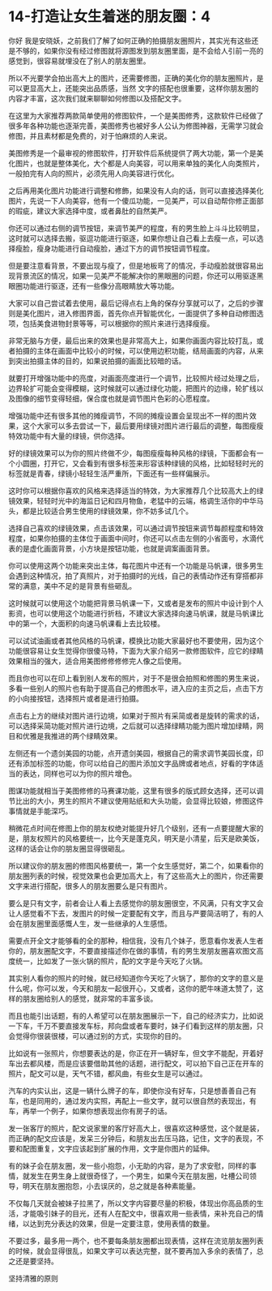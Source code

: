 # 14-打造让女生着迷的朋友圈：4

你好 我是安晓妖，之前我们了解了如何正确的拍摄朋友圈照片，其实光有这些还是不够的，如果你没有经过修图就将源图发到朋友圈里面，是不会给人引前一亮的感觉到，很容易就埋没在了别人的朋友圈里。

所以不光要学会拍出高大上的图片，还需要修图，正确的美化你的朋友圈照片，是可以更显高大上，还能突出品质感，当然 文字的搭配也很重要，这样你朋友圈的内容才丰富，这次我们就来聊聊如何修图以及搭配文字。

在这里为大家推荐两款简单使用的修图软件，一个是美图修秀，这款软件已经做了很多年各种功能也逐渐完善，美图修秀也被好多人公认为修图神器，无需学习就会修图，并且素材都是免费的，对于怕麻烦的人来说。

美图修秀是一个最审视的修图软件，打开软件后系统提供了两大功能，第一个是美化图片，也就是整体美化，大个都是人向美容，可以用来单独的美化人向类照片，一般拍完有人向的照片，必须先用人向美容进行优化。

之后再用美化图片功能进行调整和修飾，如果没有人向的话，则可以直接选择美化图片，先说一下人向美容，他有一个傻瓜功能，一见美严，可以自动帮你修正面部的瑕疵，建议大家选择中度，或者鼻肚的自然美严。

你还可以通过右侧的调节按钮，来调节美严的程度，有的男生脸上斗斗比较明显，这时就可以选择去搬，驱逗功能进行驱逐，如果你想让自己看上去瘦一点，可以选择瘦脸，瘦身功能进行自动瘦脸，通过下方的调节按钮调节程度。

但是要注意看背景，不要出现与瘦了，但是地板弯了的情况，手动瘦脸就很容易出现背景流区的情况，如果一见美严不能解决你的黑眼圈的问题，你还可以用驱逐黑眼圈功能进行驱逐，还有一些像分高眼睛放大等功能。

大家可以自己尝试着去使用，最后记得点右上角的保存分享就可以了，之后的步骤则是美化图片，进入修图界面，首先你点开智能优化，一面提供了多种自动修图选项，包括美食进物封景等等，可以根据你的照片来进行选择瘦瘦。

非常无脑与方便，最后出来的效果也是非常高大上，如果你画面内容比较打乱，或者拍摄的主体在画面中比较小的时候，可以使用边积功能，结局画面的内容，从来到突出拍摄主体的目的，如果说拍摄的画面比较暗的话。

就要打开增强功能中的亮度，对画面亮度进行一个调节，比较照片经过处理之后，边界轮扩可能会变得模糊，这时候就可以通过绿化功能，把图片的边缘，轮扩线以及图像的细节变得轻细，保合度也就是调节图片色彩的心愿程度。

增强功能中还有很多其他的摊瘦调节，不同的摊瘦设置会呈现出不一样的图片效果，这个大家可以多去尝试一下，最后要用绿镜对图片进行最后的调整，每图瘦瘦特效功能中有大量的绿镜，供你选择。

好的绿镜效果可以为你的照片终做不少，每图瘦瘦每种风格的绿镜，下面都会有一个小圆圈，打开它，又会看到有很多标签来形容该种绿镜的风格，比如轻轻时光的标签就是青春，绿镜小轻轻生活严重所，下面还有一些样偏展示。

这时你可以根据你喜欢的风格来选择适当的特效，为大家推荐几个比较高大上的绿镜效果，轻轻时光中的海监日记和四月物鱼，老猛中的云端，格调生活你的中华马头，都是比较适合男生使用的绿镜效果，你不妨多试几个。

选择自己喜欢的绿镜效果，点击该效果，可以通过调节按钮来调节每颜程度和特效程度，如果你拍摄的主体位于画面中间时，你还可以点击左侧的小省面号，水滴代表的是虚化画面背景，小方块是按钮功能，也就是调案画面背景。

你可以使用这两个功能来突出主体，每花图片中还有一个功能是马帆课，很多男生会遇到这种情况，拍了真照片，对于拍摄时的光线，自己的表情动作还有穿搭都非常的满意，美中不足的是背景有些砸乱。

这时候就可以使用这个功能把背景马帆课一下，又或者是发布的照片中设计到个人影资，也可以使用这个功能进行折档，不建议大家选择向速马帆课，就是马帆课比中的第一个，大面积的向速马帆课看上去比较楼。

可以试试油画或者其他风格的马帆课，模换比功能大家最好也不要使用，因为这个功能很容易让女生觉得你很傻马特，下面为大家介绍另一款修图软件，应它的绿睛效果相当的强大，适合用美图修修修修完人像之后使用。

而且你也可以在印上看到别人发布的照片，对于不是很会拍照和修图的男生来说，多看一些别人的照片也有助于提高自己的修图水平，进入应的主页之后，点击下方的小向接按钮，选择照片或者是进行拍摄。

点击右上方的继续对图片进行边境，如果对于照片有采简或者是旋转的需求的话，可以选择采简功能对照片进行边境，之后就可以选择绿睛功能为图片增加绿睛，网目和优雅是我推进的两个绿睛效果。

左侧还有一个遗剑美园的功能，点开遗剑美园，根据自己的需求调节美园长度，印还有添加标签的功能，你可以给自己的图片添加文字品牌或者地点，好看的字体适当的表达，同样也可以为你的照片增色。

图谋功能就相当于美图修修的马赛课功能，这里有很多的版式顾女选择，还可以调节比出的大小，男生的照片不建议使用贴纸和大头功能，会显得比较娘，修图这件事情就是手能深巧。

稍微花点时间在修图上你的朋友权绝对能提升好几个级别，还有一点要提醒大家的是，朋友权照片的风格要统一，比今天是蓬克风，明天是小清星，后天是欧美饭，这样的话会让你的朋友圈显得很砸乱。

所以建议你的朋友圈的修图风格要统一，第一个女生感觉好，第二个，如果看你的朋友圈列表的时候，视觉效果也会更加高大上，有了这些高大上的图片，你还需要文字来进行搭配，很多人的朋友圈要么是只有图片。

要么是只有文字，前者会让人看上去感觉你的朋友圈很空，不风满，只有文字又会让人感觉看不下去，发图片的时候一定要配有文字，而且与严要简洁明了，有的人会在朋友圈里面感慨人生，发一些继承的人生感悟。

需要点开全文才能够看的全的那种，相信我，没有几个妹子，愿意看你发表人生者你的，朋友圈配文字，不要直接描述你在做的事情，有的男生发朋友圈喜欢图文高度统一，比如发了一张火锅的照片，配的文字是今天吃了火锅。

其实别人看你的照片的时候，就已经知道你今天吃了火锅了，那你的文字的意义是什么呢，你可以发，今天和朋友一起很开心，又或者，这你的肥牛味道太赞了，这样的朋友圈给别人的感觉，就非常的丰富多谈。

而且也能引出话题，有的人希望可以在朋友圈展示一下，自己的经济实力，比如说一下车，千万不要直接发车标，邦向盘或者车要时，妹子们看到这样的朋友圈，只会觉得你很装很楼，可以通过别的方式，实现你的目的。

比如说有一张照片，你想要表达的是，你正在开一辆好车，但文字不能配，开着好车出去都风楼，而是应该要借助其他的话题，进行配文，可以拍下自己正在开车的照片，配文可以是，天气不错，都风曲，有些女生是可以通过。

汽车的内实认出，这是一辆什么牌子的车，即使你没有好车，只是想善善自己有车，也是同用的，通过发内实照，再配上一些文字，就可以很自然的表现出，有车，再举一个例子，如果你想表现出你有房子的话。

发一张客厅的照片，配文说家里的客厅好高大上，很喜欢这种感觉，这个就是装，而正确的配文应该是，发呆三分钟后，和朋友出去压马路，记住，文字的表现，不要和配图重复，文字应该起到扩展的作用，文字是你图片的延伸。

有的妹子会在朋友圈，发一些小抱怨，小无助的内容，是为了求安慰，同样的事情，就发生在男生身上就很奇怪了，一个男生，如果今天在朋友圈，吐槽公司领导，明天在朋友圈抱怨，小去误厌的，总之就是各种素能量。

不仅每几天就会被妹子拉黑了，所以文字内容要尽量的积极，体现出你高品质的生活，才能吸引妹子的目光，还有人在配文中，很喜欢用一些表情，来补充自己的情绪，以达到充分表达的效果，但是一定要注意，使用表情的数量。

不要过多，最多用一两个，也不要每条朋友圈都出现表情，这样在流览朋友圈列表的时候，就会显得很乱，如果文字可以表达完整，就不要再加入多余的表情了，总之还是要坚持。

坚持清雅的原则